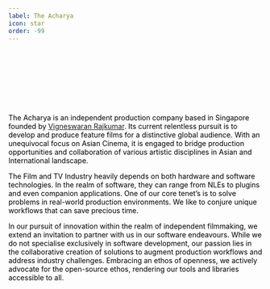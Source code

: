 ```yaml
---
label: The Acharya
icon: star
order: -99
---
```

#
<html>
<head>
	<style>
		html {
			transition: background-color 0.5s ease;
			color: black;
		}
		html.dark {
			background-color: #121212;
			color: white;
		}
		.modeTA {
			background-image: url('/static/the-acharya-black.png');
			background-size: contain;
			background-position: center;
			width: 100%;
			height: 70px;
			background-repeat: no-repeat;
		}
		html.dark .modeTA {
			background-image: url('/static/the-acharya-white.png');
		}
	</style>
	<script>
		function toggleDarkLightMode() {
			var html = document.documentElement;
			html.classList.toggle("dark");
		}
	</script>
</head>
<body>
	<div align="center" class="modeTA"></div>
	<br>
</body>
</html>

The Acharya is an independent production company based in Singapore founded by [Vigneswaran Rajkumar](https://vigneswaranrajkumar.com/). Its current relentless pursuit is to develop and produce feature films for a distinctive global audience. With an unequivocal focus on Asian Cinema, it is engaged to bridge production opportunities and collaboration of various artistic disciplines in Asian and International landscape.

The Film and TV Industry heavily depends on both hardware and software technologies. In the realm of software, they can range from NLEs to plugins and even companion applications. One of our core tenet’s is to solve problems in real-world production environments. We like to conjure unique workflows that can save precious time.

In our pursuit of innovation within the realm of independent filmmaking, we extend an invitation to partner with us in our software endeavours. While we do not specialise exclusively in software development, our passion lies in the collaborative creation of solutions to augment production workflows and address industry challenges. Embracing an ethos of openness, we actively advocate for the open-source ethos, rendering our tools and libraries accessible to all.

<html>
<head>
	<style>
		html {
			transition: background-color 0.5s ease;
			color: black;
		}
		html.dark {
			background-color: #121212;
			color: white;
		}
		.modeVR {
			background-image: url('/static/vr-logo-black.png');
			background-size: contain;
			background-position: center;
			width: 100%;
			height: 70px;
			background-repeat: no-repeat;
		}
		html.dark .modeVR {
			background-image: url('/static/vr-logo-white.png');
		}
	</style>
	<script>
		function toggleDarkLightMode() {
			var html = document.documentElement;
			html.classList.toggle("dark");
		}
	</script>
</head>
<body>
	<div align="center" class="modeVR"></div>
</body>
</html>